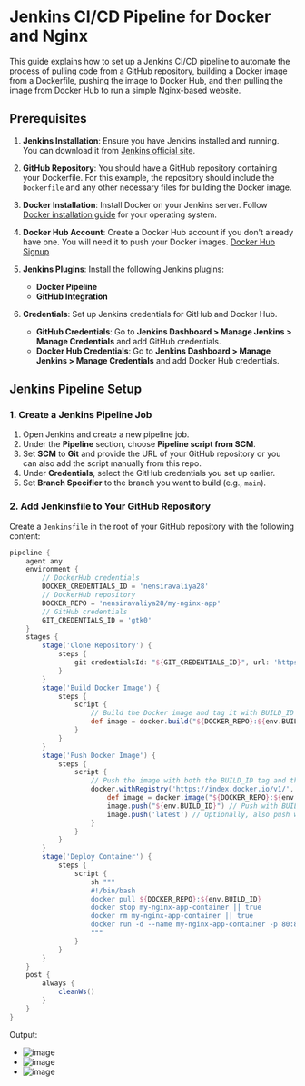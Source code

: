 # Jenkins CI/CD Pipeline for Docker and Nginx

This guide explains how to set up a Jenkins CI/CD pipeline to automate the process of pulling code from a GitHub repository, building a Docker image from a Dockerfile, pushing the image to Docker Hub, and then pulling the image from Docker Hub to run a simple Nginx-based website.

## Prerequisites

1. **Jenkins Installation**: Ensure you have Jenkins installed and running. You can download it from [Jenkins official site](https://www.jenkins.io/download/).

2. **GitHub Repository**: You should have a GitHub repository containing your Dockerfile. For this example, the repository should include the `Dockerfile` and any other necessary files for building the Docker image.

3. **Docker Installation**: Install Docker on your Jenkins server. Follow [Docker installation guide](https://docs.docker.com/get-docker/) for your operating system.

4. **Docker Hub Account**: Create a Docker Hub account if you don't already have one. You will need it to push your Docker images. [Docker Hub Signup](https://hub.docker.com/signup)

5. **Jenkins Plugins**: Install the following Jenkins plugins:
   - **Docker Pipeline**
   - **GitHub Integration**

6. **Credentials**: Set up Jenkins credentials for GitHub and Docker Hub.

   - **GitHub Credentials**: Go to **Jenkins Dashboard > Manage Jenkins > Manage Credentials** and add GitHub credentials.
   - **Docker Hub Credentials**: Go to **Jenkins Dashboard > Manage Jenkins > Manage Credentials** and add Docker Hub credentials.

## Jenkins Pipeline Setup

### 1. Create a Jenkins Pipeline Job

1. Open Jenkins and create a new pipeline job.
2. Under the **Pipeline** section, choose **Pipeline script from SCM**.
3. Set **SCM** to **Git** and provide the URL of your GitHub repository or you can also add the script manually from this repo.
4. Under **Credentials**, select the GitHub credentials you set up earlier.
5. Set **Branch Specifier** to the branch you want to build (e.g., `main`).

### 2. Add Jenkinsfile to Your GitHub Repository

Create a `Jenkinsfile` in the root of your GitHub repository with the following content:

```groovy
pipeline {
    agent any
    environment {
        // DockerHub credentials
        DOCKER_CREDENTIALS_ID = 'nensiravaliya28'
        // DockerHub repository
        DOCKER_REPO = 'nensiravaliya28/my-nginx-app'
        // GitHub credentials
        GIT_CREDENTIALS_ID = 'gtk0'
    }
    stages {
        stage('Clone Repository') {
            steps {
                git credentialsId: "${GIT_CREDENTIALS_ID}", url: 'https://github.com/Nency-Ravaliya/Day16.git', branch: 'main'
            }
        }
        stage('Build Docker Image') {
            steps {
                script {
                    // Build the Docker image and tag it with BUILD_ID
                    def image = docker.build("${DOCKER_REPO}:${env.BUILD_ID}")
                }
            }
        }
        stage('Push Docker Image') {
            steps {
                script {
                    // Push the image with both the BUILD_ID tag and the 'latest' tag
                    docker.withRegistry('https://index.docker.io/v1/', "${DOCKER_CREDENTIALS_ID}") {
                        def image = docker.image("${DOCKER_REPO}:${env.BUILD_ID}")
                        image.push("${env.BUILD_ID}") // Push with BUILD_ID tag
                        image.push('latest') // Optionally, also push with 'latest' tag
                    }
                }
            }
        }
        stage('Deploy Container') {
            steps {
                script {
                    sh """
                    #!/bin/bash
                    docker pull ${DOCKER_REPO}:${env.BUILD_ID}
                    docker stop my-nginx-app-container || true
                    docker rm my-nginx-app-container || true
                    docker run -d --name my-nginx-app-container -p 80:80 ${DOCKER_REPO}:${env.BUILD_ID}
                    """
                }
            }
        }
    }
    post {
        always {
            cleanWs()
        }
    }
}
```

Output:
- ![image](https://github.com/user-attachments/assets/ca85b2e1-fad3-4d4b-880b-974fb6a3ba7e)
- ![image](https://github.com/user-attachments/assets/aacab8f4-4e12-4992-958e-41a8ee3c938d)
- ![image](https://github.com/user-attachments/assets/24922461-8df6-43bb-9f0d-c04977753c86)



